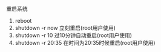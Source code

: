 重启系统
1. reboot
2. shutdown -r now 立刻重启(root用户使用)
3. shutdown -r 10 过10分钟自动重启(root用户使用)
4. shutdown -r 20:35 在时间为20:35时候重启(root用户使用)
